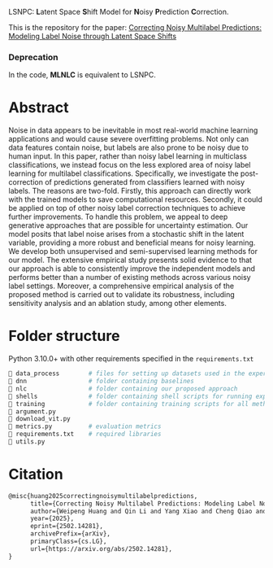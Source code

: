 LSNPC: **L**atent Space **S**hift Model for **N**oisy **P**rediction **C**orrection. 

This is the repository for the paper: [Correcting Noisy Multilabel Predictions: Modeling Label Noise through Latent Space Shifts](https://arxiv.org/abs/2502.14281)

### Deprecation
In the code, **MLNLC** is equivalent to LSNPC. 


# Abstract
Noise in data appears to be inevitable in most real-world machine learning applications and would cause severe overfitting problems. Not only can data features contain noise, but labels are also prone to be noisy due to human input. In this paper, rather than noisy label learning in multiclass classifications, we instead focus on the less explored area of noisy label learning for multilabel classifications. Specifically, we investigate the post-correction of predictions generated from classifiers learned with noisy labels. The reasons are two-fold. Firstly, this approach can directly work with the trained models to save computational resources. Secondly, it could be applied on top of other noisy label correction techniques to achieve further improvements. To handle this problem, we appeal to deep generative approaches that are possible for uncertainty estimation. Our model posits that label noise arises from a stochastic shift in the latent variable, providing a more robust and beneficial means for noisy learning. We develop both unsupervised and semi-supervised learning methods for our model. The extensive empirical study presents solid evidence to that our approach is able to consistently improve the independent models and performs better than a number of existing methods across various noisy label settings. Moreover, a comprehensive empirical analysis of the proposed method is carried out to validate its robustness, including sensitivity analysis and an ablation study, among other elements.

# Folder structure
Python 3.10.0+ with other requirements specified in the ```requirements.txt```
```python
📁 data_process        # files for setting up datasets used in the experiments
📁 dnn                 # folder containing baselines
📁 nlc                 # folder containing our proposed approach
📁 shells              # folder containing shell scripts for running experiments
📁 training            # folder containing training scripts for all methods
📄 argument.py    
📄 download_vit.py
📄 metrics.py          # evaluation metrics
📄 requirements.txt    # required libraries
📄 utils.py
```

# Citation
```latex
@misc{huang2025correctingnoisymultilabelpredictions,
      title={Correcting Noisy Multilabel Predictions: Modeling Label Noise through Latent Space Shifts}, 
      author={Weipeng Huang and Qin Li and Yang Xiao and Cheng Qiao and Tie Cai and Junwei Liang and Neil J. Hurley and Guangyuan Piao},
      year={2025},
      eprint={2502.14281},
      archivePrefix={arXiv},
      primaryClass={cs.LG},
      url={https://arxiv.org/abs/2502.14281}, 
}
```

